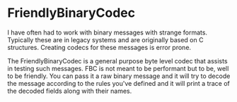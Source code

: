 FriendlyBinaryCodec
===================

I have often had to work with binary messages with strange formats. Typically these are in legacy systems
and are originally based on C structures. Creating codecs for these messages is error prone.

The FriendlyBinaryCodec is a general purpose byte level codec that assists in testing such messages. FBC is
not meant to be performant but to be, well to be friendly. You can pass it a raw binary message and it
will try to decode the message according to the rules you've defined and it will print a trace of the decoded
fields along with their names.
